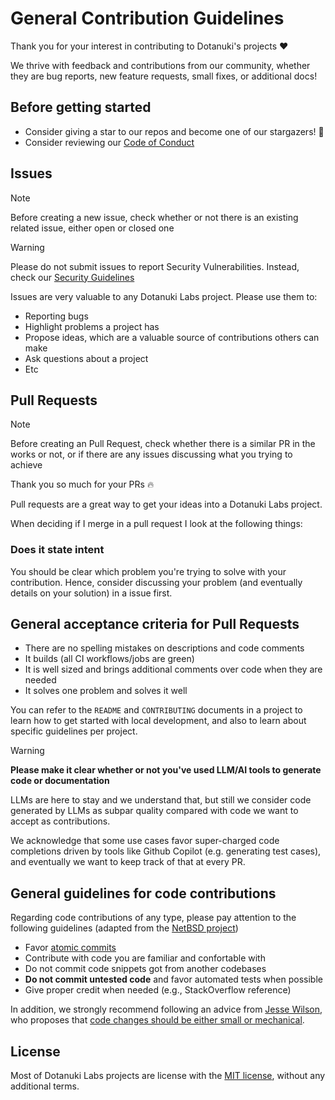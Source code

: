 # General Contribution Guidelines

Thank you for your interest in contributing to Dotanuki's projects ❤️

We thrive with feedback and contributions from our community, whether they are bug reports, new feature requests, small fixes, or additional docs!

## Before getting started

- Consider giving a star to our repos and become one of our stargazers! 🌟
- Consider reviewing our [Code of Conduct](https://github.com/dotanuki-labs/.github/blob/main/CODE_OF_CONDUCT.md)

## Issues

> [!NOTE]
> Before creating a new issue, check whether or not there is an existing related issue, either open or closed one

> [!WARNING]
> Please do not submit issues to report Security Vulnerabilities.
> Instead, check our [Security Guidelines](https://github.com/dotanuki-labs/.github/blob/main/SECURITY.md)

Issues are very valuable to any Dotanuki Labs project. Please use them to:

- Reporting bugs
- Highlight problems a project has
- Propose ideas, which are a valuable source of contributions others can make
- Ask questions about a project
- Etc

## Pull Requests

> [!NOTE]
> Before creating an Pull Request, check whether there is a similar PR in the works or not, or
> if there are any issues discussing what you trying to achieve

Thank you so much for your PRs 🔥

Pull requests are a great way to get your ideas into a Dotanuki Labs project.

When deciding if I merge in a pull request I look at the following things:

### Does it state intent

You should be clear which problem you're trying to solve with your contribution. Hence, consider
discussing your problem (and eventually details on your solution) in a issue first.

## General acceptance criteria for Pull Requests

- There are no spelling mistakes on descriptions and code comments
- It builds (all CI workflows/jobs are green)
- It is well sized and brings additional comments over code when they are needed
- It solves one problem and solves it well

You can refer to the `README` and `CONTRIBUTING` documents in a project to learn how to get started
with local development, and also to learn about specific guidelines per project.

> [!WARNING]
>
> **Please make it clear whether or not you've used LLM/AI tools to generate code or documentation**

LLMs are here to stay and we understand that, but still we consider code generated by LLMs as subpar quality compared with code we want to accept as contributions.

We acknowledge that some use cases favor super-charged code completions driven by tools like Github Copilot (e.g. generating test cases), and eventually we want to keep track of that at every PR.

## General guidelines for code contributions

Regarding code contributions of any type, please pay attention to the following guidelines (adapted from the [NetBSD project](https://www.netbsd.org/developers/commit-guidelines.html))

- Favor [atomic commits](https://en.wikipedia.org/wiki/Atomic_commit)
- Contribute with code you are familiar and confortable with
- Do not commit code snippets got from another codebases
- **Do not commit untested code** and favor automated tests when possible
- Give proper credit when needed (e.g., StackOverflow reference)

In addition, we strongly recommend following an advice from
[Jesse Wilson](https://github.com/swankjesse),
who proposes that
[code changes should be either small or mechanical](https://publicobject.com/2023/01/08/small-or-mechanical/).

## License

Most of Dotanuki Labs projects are license with the [MIT license](http://opensource.org/licenses/MIT),
without any additional terms.
